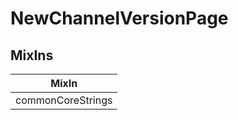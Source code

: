 # NewChannelVersionPage

## MixIns

<!-- @vuese:NewChannelVersionPage:mixIns:start -->
|MixIn|
|---|
|commonCoreStrings|

<!-- @vuese:NewChannelVersionPage:mixIns:end -->
